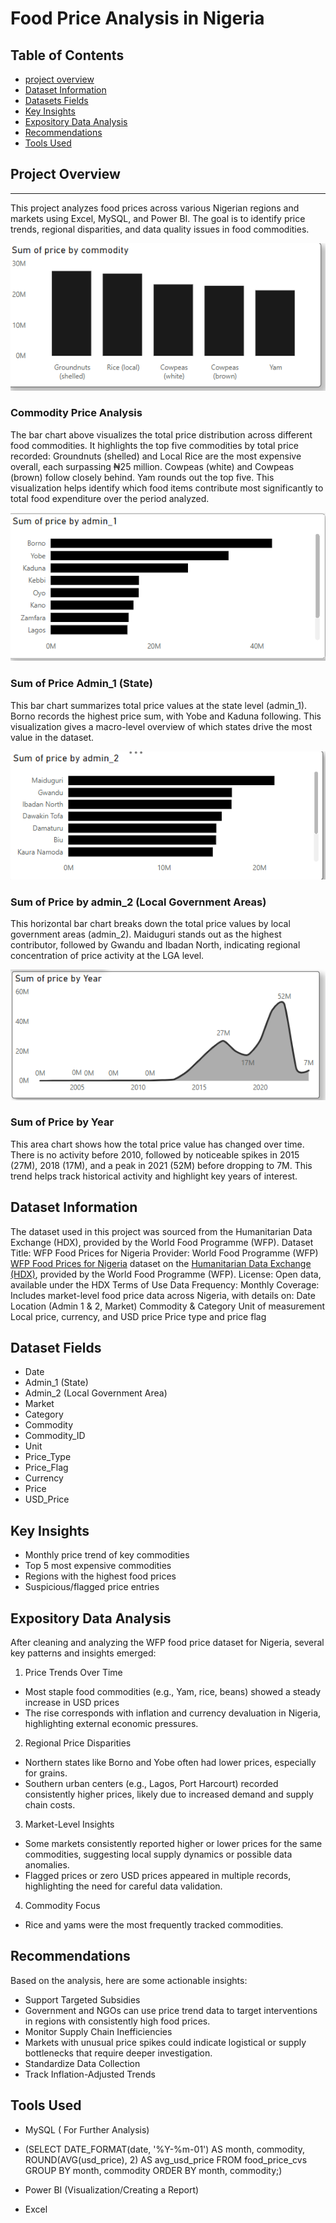 # Food Price Analysis in Nigeria

## Table of Contents
- [project overview](#project-overview)
- [Dataset Information](#dataset-information)
- [Datasets Fields](dataset-fields)
- [Key Insights](key-insights)
- [Expository Data Analysis](expository-data-analysis)
- [Recommendations](recommendation)
- [Tools Used](#tools-used)

## Project Overview
-----
This project analyzes food prices across various Nigerian regions and markets using Excel, MySQL, and Power BI. The goal is to identify price trends, regional disparities, and data quality issues in food commodities.

![image alt](https://github.com/Abolanle890/Food_price/blob/a7493d8ebd6a2a6d2715a78332b51e8ce9c70424/Bar%20Chat.png)
### Commodity Price Analysis
The bar chart above visualizes the total price distribution across different food commodities. It highlights the top five commodities by total price recorded: Groundnuts (shelled) and Local Rice are the most expensive overall, each surpassing ₦25 million. Cowpeas (white) and Cowpeas (brown) follow closely behind. Yam rounds out the top five. This visualization helps identify which food items contribute most significantly to total food expenditure over the period analyzed.

![image alt](https://github.com/Abolanle890/Food_price/blob/1ee30344881a622aba9df798e49b01264e68b31d/Horizontal%20Bar%20Chat%20(2).png)
### Sum of Price Admin_1 (State)
This bar chart summarizes total price values at the state level (admin_1). Borno records the highest price sum, with Yobe and Kaduna following. This visualization gives a macro-level overview of which states drive the most value in the dataset.

![image alt](https://github.com/Abolanle890/Food_price/blob/7ae82aabe5a000573ee73e118d51ec1fdb224c32/Horizontal%20Bar%20chat.png)
### Sum of Price by admin_2 (Local Government Areas)
This horizontal bar chart breaks down the total price values by local government areas (admin_2). Maiduguri stands out as the highest contributor, followed by Gwandu and Ibadan North, indicating regional concentration of price activity at the LGA level.

![image alt](https://github.com/Abolanle890/Food_price/blob/c892e280750a4a933bc498113b2e7f5fd899490a/Area%20chart.png)
### Sum of Price by Year
This area chart shows how the total price value has changed over time. There is no activity before 2010, followed by noticeable spikes in 2015 (27M), 2018 (17M), and a peak in 2021 (52M) before dropping to 7M. This trend helps track historical activity and highlight key years of interest.

##  Dataset Information
The dataset used in this project was sourced from the Humanitarian Data Exchange (HDX), provided by the World Food Programme (WFP).
Dataset Title: WFP Food Prices for Nigeria
Provider: World Food Programme (WFP) [WFP Food Prices for Nigeria](https://data.humdata.org/dataset/wfp-food-prices-for-nigeria) dataset on the [Humanitarian Data Exchange (HDX)](https://data.humdata.org/), provided by the World Food Programme (WFP).
License: Open data, available under the HDX Terms of Use
Data Frequency: Monthly
Coverage: Includes market-level food price data across Nigeria, with details on:
Date
Location (Admin 1 & 2, Market)
Commodity & Category
Unit of measurement
Local price, currency, and USD price
Price type and price flag

## Dataset Fields
- Date
- Admin_1 (State)
- Admin_2 (Local Government Area)
- Market
- Category
- Commodity
- Commodity_ID
- Unit
- Price_Type
- Price_Flag
- Currency
- Price
- USD_Price

## Key Insights
- Monthly price trend of key commodities
- Top 5 most expensive commodities
- Regions with the highest food prices
- Suspicious/flagged price entries

## Expository Data Analysis
After cleaning and analyzing the WFP food price dataset for Nigeria, several key patterns and insights emerged:
1) Price Trends Over Time
- Most staple food commodities (e.g., Yam, rice, beans) showed a steady increase in USD prices
- The rise corresponds with inflation and currency devaluation in Nigeria, highlighting external economic pressures.
2) Regional Price Disparities
- Northern states like Borno and Yobe often had lower prices, especially for grains.
- Southern urban centers (e.g., Lagos, Port Harcourt) recorded consistently higher prices, likely due to increased demand and supply chain costs.
3)  Market-Level Insights
- Some markets consistently reported higher or lower prices for the same commodities, suggesting local supply dynamics or possible data anomalies.
- Flagged prices or zero USD prices appeared in multiple records, highlighting the need for careful data validation.
4)  Commodity Focus
- Rice and yams were the most frequently tracked commodities.

## Recommendations
Based on the analysis, here are some actionable insights:
- Support Targeted Subsidies
- Government and NGOs can use price trend data to target interventions in regions with consistently high food prices.
- Monitor Supply Chain Inefficiencies
- Markets with unusual price spikes could indicate logistical or supply bottlenecks that require deeper investigation.
- Standardize Data Collection
- Track Inflation-Adjusted Trends

## Tools Used
- MySQL ( For Further Analysis)
- (SELECT
    DATE_FORMAT(date, '%Y-%m-01') AS month,
    commodity,
    ROUND(AVG(usd_price), 2) AS avg_usd_price
FROM food_price_cvs
GROUP BY month, commodity
ORDER BY month, commodity;)

- Power BI (Visualization/Creating a Report)
- Excel 


